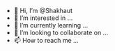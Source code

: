 - 👋 Hi, I’m @Shakhaut
- 👀 I’m interested in ...
- 🌱 I’m currently learning ...
- 💞️ I’m looking to collaborate on ...
- 📫 How to reach me ...

<!---
Shakhaut/Shakhaut is a ✨ special ✨ repository because its `README.md` (this file) appears on your GitHub profile.
You can click the Preview link to take a look at your changes.
--->
